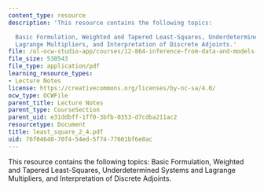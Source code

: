 ```yaml
---
content_type: resource
description: 'This resource contains the following topics:

  Basic Formulation, Weighted and Tapered Least-Squares, Underdetermined Systems and
  Lagrange Multipliers, and Interpretation of Discrete Adjoints.'
file: /ol-ocw-studio-app/courses/12-864-inference-from-data-and-models-spring-2005/76f0464070f454ed5f7477601bf6e8ac_least_square_2_4.pdf
file_size: 530543
file_type: application/pdf
learning_resource_types:
- Lecture Notes
license: https://creativecommons.org/licenses/by-nc-sa/4.0/
ocw_type: OCWFile
parent_title: Lecture Notes
parent_type: CourseSection
parent_uid: e31ddbff-1ff0-3bfb-0353-d7cdba211ac2
resourcetype: Document
title: least_square_2_4.pdf
uid: 76f04640-70f4-54ed-5f74-77601bf6e8ac
---
```

This resource contains the following topics:
Basic Formulation, Weighted and Tapered Least-Squares, Underdetermined Systems and Lagrange Multipliers, and Interpretation of Discrete Adjoints.
